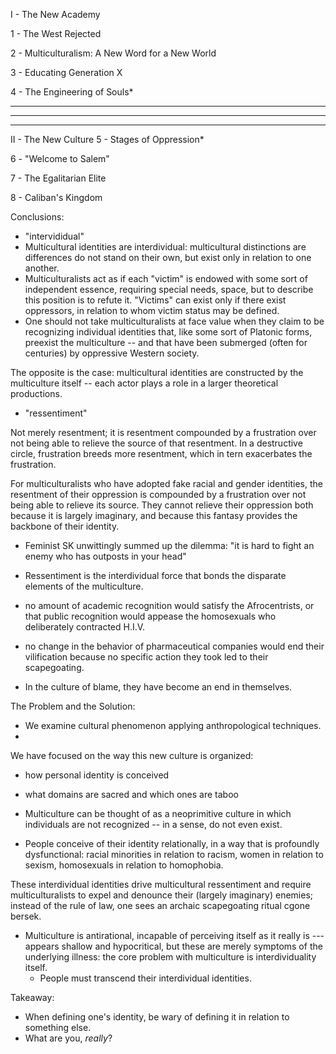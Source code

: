 I - The New Academy

  1 - The West Rejected

  2 - Multiculturalism: A New Word for a New World

  3 - Educating Generation X

  4 - The Engineering of Souls*

-----------------------------
-----------------------------
-----------------------------


II - The New Culture
  5 - Stages of Oppression*

  6 - "Welcome to Salem"

  7 - The Egalitarian Elite

  8 - Caliban's Kingdom


Conclusions:
  - "intervididual"
- Multicultural identities are interdividual: multicultural distinctions are differences do not stand on their own, but exist only in relation to one another.
- Multiculturalists act as if each "victim" is endowed with some sort of independent essence, requiring special needs, space, but to describe this position is to refute it. "Victims" can exist only if there exist oppressors, in relation to whom victim status may be defined.
- One should not take multiculturalists at face value when they claim to be recognizing individual identities that, like some sort of Platonic forms, preexist the multiculture -- and that have been submerged (often for centuries) by oppressive Western society.

The opposite is the case: multicultural identities are constructed by the multiculture itself -- each actor plays a role in a larger theoretical productions.

  - "ressentiment"

Not merely resentment; it is resentment compounded by a frustration over not being able to relieve the source of that resentment. In a destructive circle, frustration breeds more resentment, which in tern exacerbates the frustration. 

For multiculturalists who have adopted fake racial and gender identities, the resentment of their oppression is compounded by a frustration over not being able to relieve its source. They cannot relieve their oppression both because it is largely imaginary, and because this fantasy provides the backbone of their identity.

- Feminist SK unwittingly summed up the dilemma: "it is hard to fight an enemy who has outposts in your head"

- Ressentiment is the interdividual force that bonds the disparate elements of the multiculture.


- no amount of academic recognition would satisfy the Afrocentrists, or that public recognition would appease the homosexuals who deliberately contracted H.I.V.
- no change in the behavior of pharmaceutical companies would end their vilification because no specific action they took led to their scapegoating. 
- In the culture of blame, they have become an end in themselves.




The Problem and the Solution:
  - We examine cultural phenomenon applying anthropological techniques.
  - 

We have focused on the way this new culture is organized:
  - how personal identity is conceived
  - what domains are sacred and which ones are taboo

- Multiculture can be thought of as a neoprimitive culture in which individuals are not recognized -- in a sense, do not even exist.

- People conceive of their identity relationally, in a way that is profoundly dysfunctional: racial minorities in relation to racism, women in relation to sexism, homosexuals in relation to homophobia. 

These interdividual identities drive multicultural ressentiment and require multiculturalists to expel and denounce their (largely imaginary) enemies; instead of the rule of law, one sees an archaic scapegoating ritual cgone bersek.


- Multiculture is antirational, incapable of perceiving itself as it really is --- appears shallow and hypocritical, but these are merely symptoms of the underlying illness: the core problem with multiculture is interdividuality itself.
  - People must transcend their interdividual identities.



Takeaway:

- When defining one's identity, be wary of defining it in relation to something else.
- What are you, _really_?



